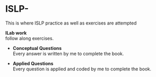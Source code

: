 # ISLP-
This is where ISLP practice as well as exercises are attempted

 **ILab work**  
  follow along exercises.

- **Conceptual Questions**  
  Every answer is written by me to complete the book.

- **Applied Questions**  
  Every question is applied and coded by me to complete the book.
